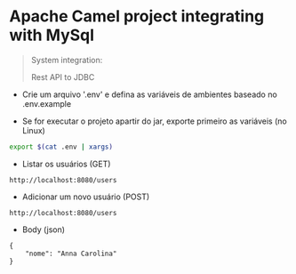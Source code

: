 # Apache Camel project integrating with MySql

> System integration:
>
> Rest API to JDBC
>

- Crie um arquivo '.env' e defina as variáveis de ambientes baseado no .env.example

- Se for executar o projeto apartir do jar, exporte primeiro as variáveis (no Linux)

```bash
export $(cat .env | xargs)
```

- Listar os usuários (GET)

```
http://localhost:8080/users
```

- Adicionar um novo usuário (POST)

```
http://localhost:8080/users
```

- Body (json)

```
{
    "nome": "Anna Carolina"
}
```
